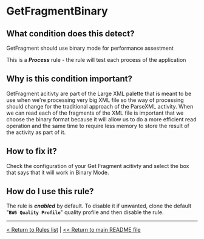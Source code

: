 # GetFragmentBinary

## What condition does this detect?

GetFragment should use binary mode for performance assestment

This is a ***Process*** rule - the rule will test each process of the application

## Why is this condition important?

GetFragment acitivty are part of the Large XML palette that is meant to be use when we're processing very big XML file so the way of processing should change for the traditional approach of the ParseXML activity. When we can read each of the fragments of the XML file is important that we choose the binary format because it will allow us to do a more efficient read operation and the same time to require less memory to store the result of the activity as part of it.

## How to fix it?

Check the configuration of your Get Fragment acitivty and select the box that says that it will work in Binary Mode.

## How do I use this rule?

The rule is **_enabled_** by default. To disable it if unwanted, clone the default "**`BW6 Quality Profile`**" quality profile and then disable the rule.

---
[< Return to Rules list](./RULES.md) |  [<< Return to main README file](../../../README.md)
